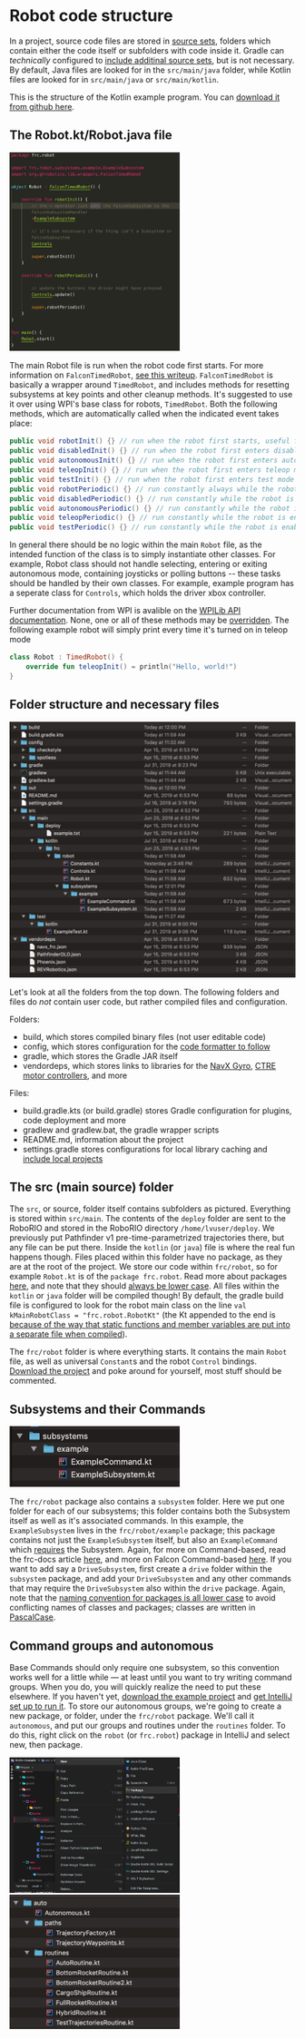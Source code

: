# Robot code structure

In a project, source code files are stored in [source sets](https://docs.gradle.org/current/dsl/org.gradle.api.tasks.SourceSet.html), folders which contain either the code itself or subfolders with code inside it. Gradle can *technically* configured to [include additinal source sets](https://stackoverflow.com/questions/11581419/how-do-i-add-a-new-sourceset-to-gradle), but is not necessary. By default, Java files are looked for in the `src/main/java` folder, while Kotlin files are looked for in `src/main/java` or `src/main/kotlin`.

This is the structure of the Kotlin example program. You can [download it from github here](https://github.com/BREAD5940/Kotlin-Example).

## The Robot.kt/Robot.java file

<img src="../../../files/smolRobotKt.png" width="300">

The main Robot file is run when the robot code first starts. For more information on `FalconTimedRobot`, [see this writeup](docs/guides/falconlib/commandBased?id=falcontimedrobot). `FalconTimedRobot` is basically a wrapper around `TimedRobot`, and includes methods for resetting subsystems at key points and other cleanup methods. It's suggested to use it over using WPI's base class for robots, `TimedRobot`. Both the following methods, which are automatically called when the indicated event takes place:

```java
public void robotInit() {} // run when the robot first starts, useful for instantiating hardware 
public void disabledInit() {} // run when the robot first enters disabled mode (including disable from teleop)
public void autonomousInit() {} // run when the robot first enters autonomous mode
public void teleopInit() {} // run when the robot first enters teleop mode
public void testInit() {} // run when the robot first enters test mode
public void robotPeriodic() {} // run constantly always while the robot is on
public void disabledPeriodic() {} // run constantly while the robot is disabled in addition to robotPeriodic
public void autonomousPeriodic() {} // run constantly while the robot is enabled in autonomous in addition to robotPeriodic
public void teleopPeriodic() {} // run constantly while the robot is enabled in teleop in addition to robotPeriodic
public void testPeriodic() {} // run constantly while the robot is enabled in test mode in addition to robotPeriodic
```

In general there should be no logic within the main `Robot` file, as the intended function of the class is to simply instantiate other classes. For example, Robot class should not handle selecting, entering or exiting autonomous mode, containing joysticks or polling buttons -- these tasks should be handled by their own classes. For example, example program has a seperate class for `Controls`, which holds the driver xbox controller.

Further documentation from WPI is avalible on the [WPILib API documentation](https://first.wpi.edu/FRC/roborio/release/docs/java/edu/wpi/first/wpilibj/TimedRobot.html). None, one or all of these methods may be [overridden](https://www.geeksforgeeks.org/overriding-in-java/). The following example robot will simply print every time it's turned on in teleop mode

```kotlin
class Robot : TimedRobot() {
    override fun teleopInit() = println("Hello, world!")
}
```

## Folder structure and necessary files

![](../../../files/codeStructure.png)

Let's look at all the folders from the top down. The following folders and files do _not_ contain user code, but rather compiled files and configuration.

Folders:
- build, which stores compiled binary files (not user editable code)
- config, which stores configuration for the [code formatter to follow](docs/guides/generalRobot/introToGradle?id=linting-and-code-format-checks)
- gradle, which stores the Gradle JAR itself
- vendordeps, which stores links to libraries for the [NavX Gyro](https://www.andymark.com/products/navx-mxp-robotics-navigation-sensor), [CTRE motor controllers](http://www.ctr-electronics.com/control-system.html), and more

Files:
- build.gradle.kts (or build.gradle) stores Gradle configuration for plugins, code deployment and more
- gradlew and gradlew.bat, the gradle wrapper scripts
- README.md, information about the project
- settings.gradle stores configurations for local library caching and [include local projects](https://stackoverflow.com/a/19303545)

## The src (main source) folder

The `src`, or source, folder itself contains subfolders as pictured. Everything is stored within `src/main`. The contents of the `deploy` folder are sent to the RoboRIO and stored in the RoboRIO directory `/home/lvuser/deploy`. We previously put Pathfinder v1 pre-time-parametrized trajectories there, but any file can be put there. Inside the `kotlin` (or `java`) file is where the real fun happens though. Files placed within this folder have no package, as they are at the root of the project. We store our code within `frc/robot`, so for example `Robot.kt` is of the `package frc.robot`. Read more about packages [here](https://www.geeksforgeeks.org/packages-in-java/), and note that they should [always be lower case](https://stackoverflow.com/a/12534322). All files within the `kotlin` or `java` folder will be compiled though! By default, the gradle build file is configured to look for the robot main class on the line `val kMainRobotClass = "frc.robot.RobotKt"` (the Kt appended to the end is [because of the way that static functions and member variables are put into a separate file when compiled](https://kotlinlang.org/docs/reference/java-to-kotlin-interop.html)).

The `frc/robot` folder is where everything starts. It contains the main `Robot` file, as well as universal `Constant`s and the robot `Control` bindings. [Download the project](https://github.com/BREAD5940/Kotlin-Example) and poke around for yourself, most stuff should be commented. 

## Subsystems and their Commands

<img src="../../../files/smolSubsystem.png" width="300">

The `frc/robot` package also contains a `subsystem` folder. Here we put one folder for each of our subsystems; this folder contains both the Subsystem itself as well as it's associated commands. In this example, the `ExampleSubsystem` lives in the `frc/robot/example` package; this package contains not just the `ExampleSubsystem` itself, but also an `ExampleCommand` which [requires](https://frc-docs.readthedocs.io/en/latest/docs/software/commandbased/subsystems.html) the Subsystem. Again, for more on Command-based, read the frc-docs article [here](https://frc-docs.readthedocs.io/en/latest/docs/software/commandbased/subsystems.html), and more on Falcon Command-based [here](docs/guides/falconlib/commandBased). If you want to add say a `DriveSubsystem`, first create a `drive` folder within the `subsystem` package, and add your `DriveSubsystem` and any other commands that may require the `DriveSubsystem` also within the `drive` package. Again, note that the [naming convention for packages is all lower case](https://stackoverflow.com/a/12534322) to avoid conflicting names of classes and packages; classes are written in [PascalCase](http://wiki.c2.com/?PascalCase).

## Command groups and autonomous

Base Commands should only require one subsystem, so this convention works well for a little while — at least until you want to try writing command groups. When you do, you will quickly realize the need to put these elsewhere. If you haven't yet, [download the example project](https://github.com/BREAD5940/Kotlin-Example) and [get IntelliJ set up to run it](docs/guides/introToGradle). To store our autonomous groups, we're going to create a new package, or folder, under the `frc/robot` package. We'll call it `autonomous`, and put our groups and routines under the `routines` folder. To do this, right click on the `robot` (or `frc.robot`) package in IntelliJ and select new, then package.

<img src="../../../files/newPackage.png" width="300">

<img src="../../../files/autoStructure.png" width="300">

